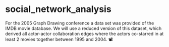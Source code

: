 # social_network_analysis
For the 2005 Graph Drawing conference a data set was provided of the IMDB movie database. We will use a reduced version of this dataset, which derived all actor-actor collaboration edges where the actors co-starred in at least 2 movies together between 1995 and 2004. 📽️


